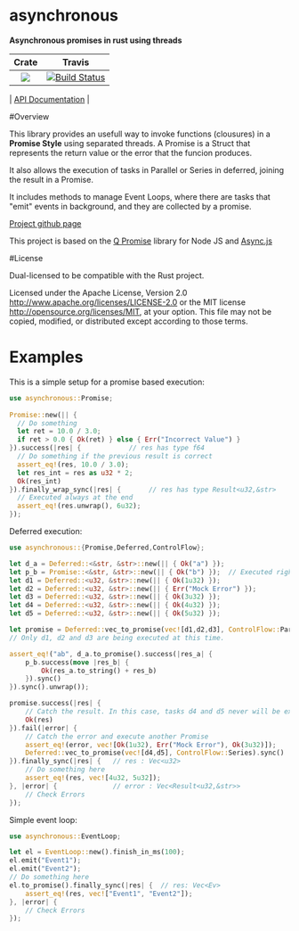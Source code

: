 # asynchronous

**Asynchronous promises in rust using threads**


|Crate|Travis|
|:------:|:-------:|
|[![](http://meritbadge.herokuapp.com/asynchronous)](https://crates.io/crates/asynchronous)|[![Build Status](https://travis-ci.org/bcndanos/asynchronous.svg?branch=master)](https://travis-ci.org/bcndanos/asynchronous)|

| [API Documentation](http://bcndanos.github.io/asynchronous/asynchronous/) |

#Overview

This library provides an usefull way to invoke functions (clousures) in a **Promise Style** using separated threads. A Promise 
is a Struct that represents the return value or the error that the funcion produces. 

It also allows the execution of tasks in Parallel or Series in deferred, joining the result in a Promise.

It includes methods to manage Event Loops, where there are tasks that "emit" events in background, and they are collected by a promise.

[Project github page](https://github.com/bcndanos/asynchronous)

This project is based on the [Q Promise](https://github.com/kriskowal/q) library for Node JS and [Async.js](https://github.com/caolan/async)

#License

Dual-licensed to be compatible with the Rust project.

Licensed under the Apache License, Version 2.0
http://www.apache.org/licenses/LICENSE-2.0 or the MIT license
http://opensource.org/licenses/MIT, at your
option. This file may not be copied, modified, or distributed
except according to those terms.

# Examples

This is a simple setup for a promise based execution:

```rust
use asynchronous::Promise;
 
Promise::new(|| {
  // Do something  
  let ret = 10.0 / 3.0;
  if ret > 0.0 { Ok(ret) } else { Err("Incorrect Value") }
}).success(|res| {            // res has type f64
  // Do something if the previous result is correct
  assert_eq!(res, 10.0 / 3.0);
  let res_int = res as u32 * 2;
  Ok(res_int)
}).finally_wrap_sync(|res| {       // res has type Result<u32,&str>
  // Executed always at the end
  assert_eq!(res.unwrap(), 6u32);
});
``` 

Deferred execution:

```rust
use asynchronous::{Promise,Deferred,ControlFlow};

let d_a = Deferred::<&str, &str>::new(|| { Ok("a") });
let p_b = Promise::<&str, &str>::new(|| { Ok("b") });  // Executed right now
let d1 = Deferred::<u32, &str>::new(|| { Ok(1u32) });
let d2 = Deferred::<u32, &str>::new(|| { Err("Mock Error") });
let d3 = Deferred::<u32, &str>::new(|| { Ok(3u32) });
let d4 = Deferred::<u32, &str>::new(|| { Ok(4u32) });
let d5 = Deferred::<u32, &str>::new(|| { Ok(5u32) });

let promise = Deferred::vec_to_promise(vec![d1,d2,d3], ControlFlow::Parallel);
// Only d1, d2 and d3 are being executed at this time.

assert_eq!("ab", d_a.to_promise().success(|res_a| {
    p_b.success(move |res_b| {
        Ok(res_a.to_string() + res_b)
    }).sync()
}).sync().unwrap());

promise.success(|res| {
    // Catch the result. In this case, tasks d4 and d5 never will be executed
    Ok(res)
}).fail(|error| {
    // Catch the error and execute another Promise
    assert_eq!(error, vec![Ok(1u32), Err("Mock Error"), Ok(3u32)]);    
    Deferred::vec_to_promise(vec![d4,d5], ControlFlow::Series).sync()
}).finally_sync(|res| {   // res : Vec<u32>
    // Do something here    
    assert_eq!(res, vec![4u32, 5u32]);
}, |error| {              // error : Vec<Result<u32,&str>>
    // Check Errors
});

``` 

Simple event loop:

```rust
use asynchronous::EventLoop;

let el = EventLoop::new().finish_in_ms(100);
el.emit("Event1");
el.emit("Event2");
// Do something here
el.to_promise().finally_sync(|res| {  // res: Vec<Ev>
    assert_eq!(res, vec!["Event1", "Event2"]);
}, |error| {
    // Check Errors
});
``` 
